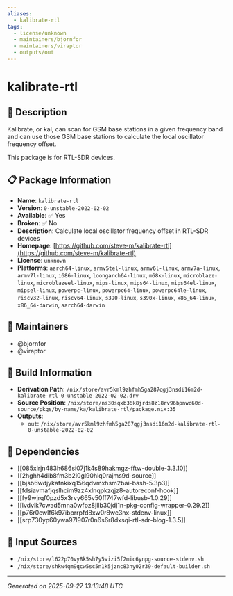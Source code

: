 ```yaml
---
aliases:
  - kalibrate-rtl
tags:
  - license/unknown
  - maintainers/bjornfor
  - maintainers/viraptor
  - outputs/out
---
```


# kalibrate-rtl

## 📝 Description

Kalibrate, or kal, can scan for GSM base stations in a given frequency
band and can use those GSM base stations to calculate the local
oscillator frequency offset.

This package is for RTL-SDR devices.


## 📋 Package Information

- **Name**: `kalibrate-rtl`
- **Version**: `0-unstable-2022-02-02`
- **Available**: ✅ Yes
- **Broken**: ✅ No
- **Description**: Calculate local oscillator frequency offset in RTL-SDR devices
- **Homepage**: [https://github.com/steve-m/kalibrate-rtl](https://github.com/steve-m/kalibrate-rtl)
- **License**: `unknown`
- **Platforms**: `aarch64-linux`, `armv5tel-linux`, `armv6l-linux`, `armv7a-linux`, `armv7l-linux`, `i686-linux`, `loongarch64-linux`, `m68k-linux`, `microblaze-linux`, `microblazeel-linux`, `mips-linux`, `mips64-linux`, `mips64el-linux`, `mipsel-linux`, `powerpc-linux`, `powerpc64-linux`, `powerpc64le-linux`, `riscv32-linux`, `riscv64-linux`, `s390-linux`, `s390x-linux`, `x86_64-linux`, `x86_64-darwin`, `aarch64-darwin`
## 👥 Maintainers

- @bjornfor
- @viraptor


## 🔧 Build Information

- **Derivation Path**: `/nix/store/avr5kml9zhfmh5ga287qgj3nsdi16m2d-kalibrate-rtl-0-unstable-2022-02-02.drv`
- **Source Position**: `/nix/store/ns30sqxb36k8jrds8z18rv96bpnwc60d-source/pkgs/by-name/ka/kalibrate-rtl/package.nix:35`
- **Outputs**:
  - `out`:  `/nix/store/avr5kml9zhfmh5ga287qgj3nsdi16m2d-kalibrate-rtl-0-unstable-2022-02-02`

## 🔗 Dependencies

- [[085xlrjn483h686si07j1k4s89hakmgz-fftw-double-3.3.10]]
- [[2hghh4dib8fm3b2i0gl90hlq0rajms9d-source]]
- [[bjsb6wdjykafnkixq156qdvmxhsm2bai-bash-5.3p3]]
- [[fdsiavmafjqslhcim9zz4xlnqpkzqjz8-autoreconf-hook]]
- [[fy9wjrqf0pzd5x3rvy665v50ff747wfd-libusb-1.0.29]]
- [[lvdvlk7cwad5mna0wfpz8jllb30jdj1n-pkg-config-wrapper-0.29.2]]
- [[p76r0cwlf6k97ibprrpfd8xw0r8wc3nx-stdenv-linux]]
- [[srp730yp60ywa97l907r0n6s6r8dxsqi-rtl-sdr-blog-1.3.5]]

## 📁 Input Sources

- `/nix/store/l622p70vy8k5sh7y5wizi5f2mic6ynpg-source-stdenv.sh`
- `/nix/store/shkw4qm9qcw5sc5n1k5jznc83ny02r39-default-builder.sh`

---
*Generated on 2025-09-27 13:13:48 UTC*
